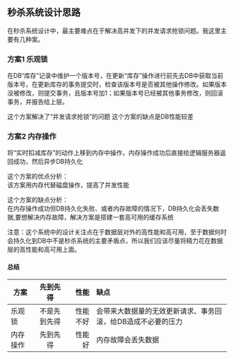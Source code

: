 ## 秒杀系统设计思路
在秒杀系统设计中，最主要难点在于解决高并发下的并发请求抢锁问题。我这里主要有几种案。

### 方案1 乐观锁
在DB“库存”记录中维护一个版本号，在更新“库存”操作进行前先去DB中获取当前版本号，在更新库存的事务提交时，检查该版本号是否被其他操作修改。如果版本没被修改，则提交事务，且版本号加1；如果版本号已经被其他事务修改，则回滚事务，并报告给上层。

这个方案解决了“并发请求抢锁”的问题 
这个方案的缺点是DB性能较差

### 方案2 内存操作
将“实时扣减库存”的动作上移到内存中操作，内存操作成功后直接给逻辑服务器返回成功，然后异步DB持久化 

这个方案的优点分析：  
该方案用内存代替磁盘操作，提高了并发性能


这个方案的缺点分析：  
在内存操作成功但DB持久化失败、或者内存故障的情况下，DB持久化会丢失数据,要想解决内存故障，解决方案是搭建一套高可用的缓存系统


注意：这个系统中的设计关注点在于数据层对外的高性能和高可用，至于数据何时会持久化到DB中不是秒杀系统的主要矛盾点，所以我们应该尽量将精力花在数据层的高性能和高可用上面。

#### 总结
| 方案 | 先到先得 | 性能 | 缺点 |
| - | :-: | -: |  :- |
| 乐观锁 | 不是先到先得 | 性能不好 | 会带来大数据量的无效更新请求、事务回滚，给DB造成不必要的压力 | 
| 内存操作 | 先到先得 | 性能好 | 内存故障会丢失数据 | 





